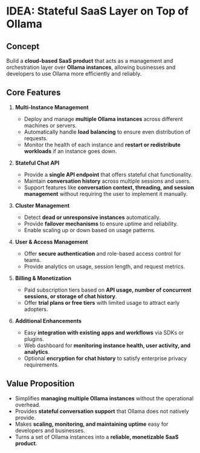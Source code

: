 # IDEA: Stateful SaaS Layer on Top of Ollama

## Concept

Build a **cloud-based SaaS product** that acts as a management and orchestration layer over **Ollama instances**, allowing businesses and developers to use Ollama more efficiently and reliably.

## Core Features

1. **Multi-Instance Management**

   * Deploy and manage **multiple Ollama instances** across different machines or servers.
   * Automatically handle **load balancing** to ensure even distribution of requests.
   * Monitor the health of each instance and **restart or redistribute workloads** if an instance goes down.

2. **Stateful Chat API**

   * Provide a **single API endpoint** that offers stateful chat functionality.
   * Maintain **conversation history** across multiple sessions and users.
   * Support features like **conversation context, threading, and session management** without requiring the user to implement it manually.

3. **Cluster Management**

   * Detect **dead or unresponsive instances** automatically.
   * Provide **failover mechanisms** to ensure uptime and reliability.
   * Enable scaling up or down based on usage patterns.

4. **User & Access Management**

   * Offer **secure authentication** and role-based access control for teams.
   * Provide analytics on usage, session length, and request metrics.

5. **Billing & Monetization**

   * Paid subscription tiers based on **API usage, number of concurrent sessions, or storage of chat history**.
   * Offer **trial plans or free tiers** with limited usage to attract early adopters.

6. **Additional Enhancements**

   * Easy **integration with existing apps and workflows** via SDKs or plugins.
   * Web dashboard for **monitoring instance health, user activity, and analytics**.
   * Optional **encryption for chat history** to satisfy enterprise privacy requirements.

## Value Proposition

* Simplifies **managing multiple Ollama instances** without the operational overhead.
* Provides **stateful conversation support** that Ollama does not natively provide.
* Makes **scaling, monitoring, and maintaining uptime** easy for developers and businesses.
* Turns a set of Ollama instances into a **reliable, monetizable SaaS product**.
